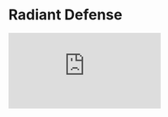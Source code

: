 <script setup>
import GameLinks from '$components/GameLinks.vue';
import media from "./media.json"
</script>

# Radiant Defense

<iframe class="w-full aspect-video rounded-lg my-4"
  src="https://www.youtube.com/embed/bh8LuuHZz4Y?controls=1&amp;autohide=1&amp;rel=0&amp;hd=1&amp;vq=hd720"
  frameborder="0" allowfullscreen="" />

<GameLinks showText name="Radiant Defense" googlePlayURL='https://play.google.com/store/apps/details?id=net.hexage.defense'
  appStoreURL='https://itunes.apple.com/us/app/radiant-defense/id512203663' />

## Description

**MILLIONS OF ALIENS WILL DIE**

Radiant Defense is a tower defense game set in a vibrant universe invaded by countless alien hordes.

Build your space fortress any way you wish, set up wide variety of weapons and traps and let the invasions begin!

**FEATURES**

- Tower Defense set in the Radiant Universe
- Build your own path for incoming waves of enemies!
- More than 300 waves of aliens across 10 unique locations
- 9 upgradable weapons to kill the aliens with style
- 3 super-weapons of mass destruction for even more fun
- Online hall of fame - your scores can only grow
- Signature soundtrack by kubatko

## Media

<figure v-for="item in media" class="my-2">
  <picture v-if="item.type === 'image'">
    <img class="w-full rounded-lg" :src="item.url" :alt="`Flying Tank - ${item.title}`">
  </picture>
  <video v-if="item.type === 'video'" class="w-full rounded-lg" :src="item.url" autoplay loop controlslist="nodownload nofullscreen noremoteplayback" disablepictureinpicture disableremoteplayback muted playsinline></video>
  <figcaption class="w-full text-muted text-sm py-2">{{ item.title }}</figcaption>
</figure>
